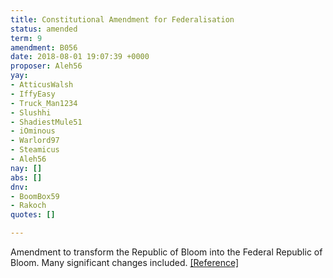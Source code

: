 ```yaml
---
title: Constitutional Amendment for Federalisation
status: amended
term: 9
amendment: B056
date: 2018-08-01 19:07:39 +0000
proposer: Aleh56
yay:
- AtticusWalsh
- IffyEasy
- Truck_Man1234
- Slushhi
- ShadiestMule51
- iOminous
- Warlord97
- Steamicus
- Aleh56
nay: []
abs: []
dnv:
- BoomBox59
- Rakoch
quotes: []

---
```

Amendment to transform the Republic of Bloom into the Federal Republic of Bloom. Many significant changes included. [\[Reference\]](https://docs.google.com/document/d/1oVClsl5kteAgrRgUphmwHDV0rGxOBykOftIAfueMQKI/edit?usp=sharing)